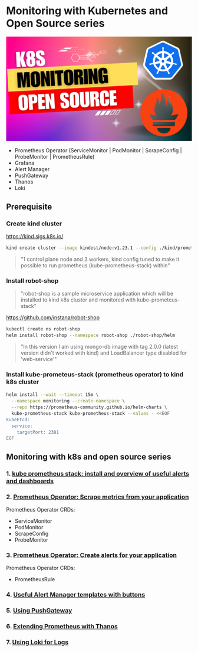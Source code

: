 # Monitoring with Kubernetes and Open Source series

![monitoring-k8s](images/k8s-monitoring.png)

  * Prometheus Operator (ServiceMonitor | PodMonitor | ScrapeConfig | ProbeMonitor | PrometheusRule)
  * Grafana
  * Alert Manager
  * PushGateway
  * Thanos
  * Loki


## Prerequisite

### Create kind cluster
https://kind.sigs.k8s.io/

```bash
kind create cluster --image kindest/node:v1.23.1 --config ./kind/prometheus-config.yaml
```

> "1 control plane node and 3 workers, kind config tuned to make it possible to run prometheus (kube-prometheus-stack) within"

### Install robot-shop
> "robot-shop is a sample microservice application which will be installed to kind k8s cluster and monitored with kube-prometeus-stack"

https://github.com/instana/robot-shop

```bash
kubectl create ns robot-shop
helm install robot-shop --namespace robot-shop ./robot-shop/helm
```

> "In this version I am using mongo-db image with tag 2.0.0 (latest version didn't worked with kind) and LoadBalancer type disabled for 'web-service'"

### Install kube-prometeus-stack (prometheus operator) to kind k8s cluster

```bash
helm install --wait --timeout 15m \
  --namespace monitoring --create-namespace \
  --repo https://prometheus-community.github.io/helm-charts \
  kube-prometheus-stack kube-prometheus-stack --values - <<EOF
kubeEtcd:
  service:
    targetPort: 2381
EOF
```

## Monitoring with k8s and open source series

### 1. [kube prometheus stack: install and overview of useful alerts and dashboards](kube-prometheus-stack-review.md)

### 2. [Prometheus Operator: Scrape metrics from your application](prometheus-operator-metrics.md)
  
  Prometheus Operator CRDs:
  * ServiceMonitor
  * PodMonitor
  * ScrapeConfig 
  * ProbeMonitor

### 3. [Prometheus Operator: Create alerts for your application](prometheus-operator-alerts.md)
  Prometheus Operator CRDs:
  * PrometheusRule

### 4. [Useful Alert Manager templates with buttons](alert-manager-templates.md)
  

### 5. [Using PushGateway](pushgateway.md)
  

### 6. [Extending Prometheus with Thanos](thanos.md)
 

### 7. [Using Loki for Logs ](loki.md)
  

